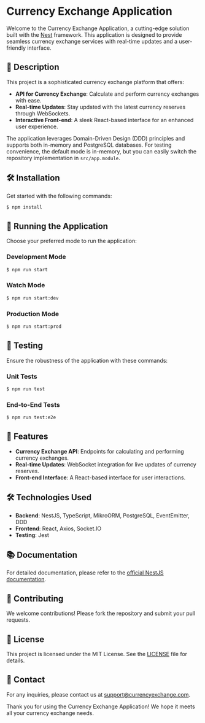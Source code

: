 # Currency Exchange Application

Welcome to the Currency Exchange Application, a cutting-edge solution built with the [Nest](https://github.com/nestjs/nest) framework. This application is designed to provide seamless currency exchange services with real-time updates and a user-friendly interface.

## 🚀 Description

This project is a sophisticated currency exchange platform that offers:

- **API for Currency Exchange**: Calculate and perform currency exchanges with ease.
- **Real-time Updates**: Stay updated with the latest currency reserves through WebSockets.
- **Interactive Front-end**: A sleek React-based interface for an enhanced user experience.

The application leverages Domain-Driven Design (DDD) principles and supports both in-memory and PostgreSQL databases. For testing convenience, the default mode is in-memory, but you can easily switch the repository implementation in `src/app.module`.

## 🛠️ Installation

Get started with the following commands:

```bash
$ npm install
```

## 🚀 Running the Application

Choose your preferred mode to run the application:

### Development Mode

```bash
$ npm run start
```

### Watch Mode

```bash
$ npm run start:dev
```

### Production Mode

```bash
$ npm run start:prod
```

## 🧪 Testing

Ensure the robustness of the application with these commands:

### Unit Tests

```bash
$ npm run test
```

### End-to-End Tests

```bash
$ npm run test:e2e
```

## 🌟 Features

- **Currency Exchange API**: Endpoints for calculating and performing currency exchanges.
- **Real-time Updates**: WebSocket integration for live updates of currency reserves.
- **Front-end Interface**: A React-based interface for user interactions.

## 🛠️ Technologies Used

- **Backend**: NestJS, TypeScript, MikroORM, PostgreSQL, EventEmitter, DDD
- **Frontend**: React, Axios, Socket.IO
- **Testing**: Jest

## 📚 Documentation

For detailed documentation, please refer to the [official NestJS documentation](https://docs.nestjs.com/).

## 🤝 Contributing

We welcome contributions! Please fork the repository and submit your pull requests.

## 📄 License

This project is licensed under the MIT License. See the [LICENSE](LICENSE) file for details.

## 📧 Contact

For any inquiries, please contact us at [support@currencyexchange.com](mailto:support@currencyexchange.com).

Thank you for using the Currency Exchange Application! We hope it meets all your currency exchange needs.
